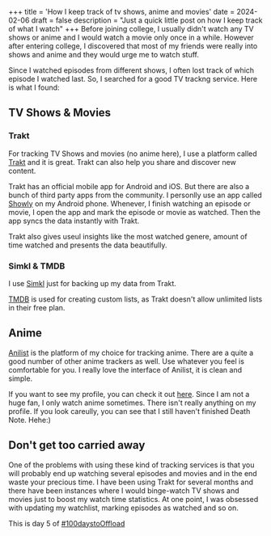 +++
title = 'How I keep track of tv shows, anime and movies'
date = 2024-02-06
draft = false
description = "Just a quick little post on how I keep track of what I watch"
+++
Before joining college, I usually didn't watch any TV shows or anime and I would watch a movie only once in a while. However after entering college, I discovered that most of my friends were really into shows and anime and they would urge me to watch stuff.

Since I watched episodes from different shows, I often lost track of which episode I watched last. So, I searched for a good TV trackng service. Here is what I found: 

## TV Shows & Movies

### Trakt
For tracking TV Shows and movies (no anime here), I use a platform called [Trakt](https://trakt.tv) and it is great. Trakt can also help you share and discover new content.

Trakt has an official mobile app for Android and iOS. But there are also a bunch of third party apps from the community. I personlly use an app called [Showly](https://github.com/1RandomDev/showly-oss) on my Android phone. Whenever, I finish watching an episode or movie, I open the app and mark the episode or movie as watched. Then the app syncs the data instantly with Trakt.

Trakt also gives useul insights like the most watched genere, amount of time watched and presents the data beautifully.
### Simkl & TMDB
I use [Simkl](https://simkl.com/) just for backing up my data from Trakt. 

[TMDB](https://www.themoviedb.org/) is used for creating custom lists, as Trakt doesn't allow unlimited lists in their free plan.
## Anime
[Anilist](https://anilist.co/) is the platform of my choice for tracking anime. There are a quite a good number of other anime trackers as well. Use whatever you feel is comfortable for you. I really love the interface of Anilist, it is clean and simple.

If you want to see my profile, you can check it out [here](https://anilist.co/user/vchn/). Since I am not a huge fan, I only watch anime sometimes. There isn't really anything on my profile. If you look careully, you can see that I still haven't finished Death Note. Hehe:)

## Don't get too carried away

One of the problems with using these kind of tracking services is that you will probably end up watching several episodes and movies and in the end waste your precious time. I have been using Trakt for several months and there have been instances where I would binge-watch TV shows and movies just to boost my watch time statistics. At one point, I was obsessed with updating my watchlist, marking episodes as watched and so on.

This is day 5 of [#100daystoOffload](https://100daystooffload.com)

